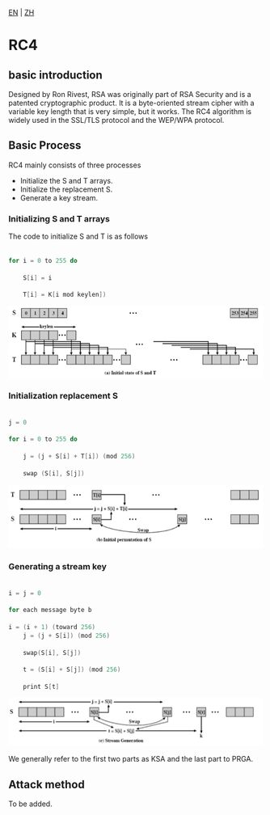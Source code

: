 [EN](./rc4.md) | [ZH](./rc4-zh.md)
# RC4



## basic introduction


Designed by Ron Rivest, RSA was originally part of RSA Security and is a patented cryptographic product. It is a byte-oriented stream cipher with a variable key length that is very simple, but it works. The RC4 algorithm is widely used in the SSL/TLS protocol and the WEP/WPA protocol.


## Basic Process


RC4 mainly consists of three processes


- Initialize the S and T arrays.
- Initialize the replacement S.
- Generate a key stream.


### Initializing S and T arrays


The code to initialize S and T is as follows


```c

for i = 0 to 255 do

	S[i] = i

	T[i] = K[i mod keylen])

```



 ![image-20180714192918699](figure/rc4_s_t.png)



### Initialization replacement S


```c

j = 0

for i = 0 to 255 do 

	j = (j + S[i] + T[i]) (mod 256) 

	swap (S[i], S[j])

```



![image-20180714193448454](figure/rc4_s.png)



### Generating a stream key


```c

i = j = 0 

for each message byte b

i = (i + 1) (toward 256)
	j = (j + S[i]) (mod 256)

	swap(S[i], S[j])

	t = (S[i] + S[j]) (mod 256) 

	print S[t]

```



![image-20180714193537976](figure/rc4_key.png)



We generally refer to the first two parts as KSA and the last part to PRGA.


## Attack method


To be added.


